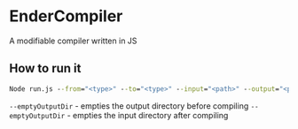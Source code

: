 # EnderCompiler
A modifiable compiler written in JS

## How to run it
```bat
Node run.js --from="<type>" --to="<type>" --input="<path>" --output="<path>"
```

`--emptyOutputDir` - empties the output directory before compiling
`--emptyOutputDir` - empties the input directory after compiling